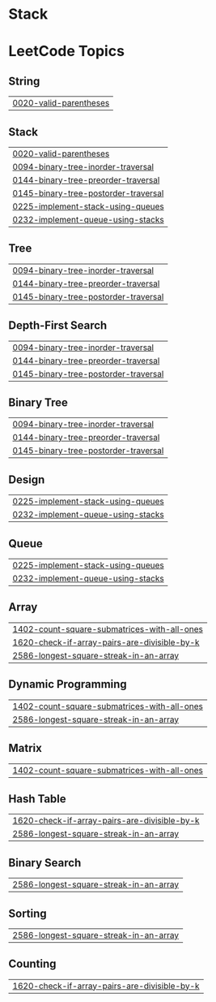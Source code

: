 # Stack

<!---LeetCode Topics Start-->
# LeetCode Topics
## String
|  |
| ------- |
| [0020-valid-parentheses](https://github.com/Latasharma26/Stack/tree/master/0020-valid-parentheses) |
## Stack
|  |
| ------- |
| [0020-valid-parentheses](https://github.com/Latasharma26/Stack/tree/master/0020-valid-parentheses) |
| [0094-binary-tree-inorder-traversal](https://github.com/Latasharma26/Stack/tree/master/0094-binary-tree-inorder-traversal) |
| [0144-binary-tree-preorder-traversal](https://github.com/Latasharma26/Stack/tree/master/0144-binary-tree-preorder-traversal) |
| [0145-binary-tree-postorder-traversal](https://github.com/Latasharma26/Stack/tree/master/0145-binary-tree-postorder-traversal) |
| [0225-implement-stack-using-queues](https://github.com/Latasharma26/Stack/tree/master/0225-implement-stack-using-queues) |
| [0232-implement-queue-using-stacks](https://github.com/Latasharma26/Stack/tree/master/0232-implement-queue-using-stacks) |
## Tree
|  |
| ------- |
| [0094-binary-tree-inorder-traversal](https://github.com/Latasharma26/Stack/tree/master/0094-binary-tree-inorder-traversal) |
| [0144-binary-tree-preorder-traversal](https://github.com/Latasharma26/Stack/tree/master/0144-binary-tree-preorder-traversal) |
| [0145-binary-tree-postorder-traversal](https://github.com/Latasharma26/Stack/tree/master/0145-binary-tree-postorder-traversal) |
## Depth-First Search
|  |
| ------- |
| [0094-binary-tree-inorder-traversal](https://github.com/Latasharma26/Stack/tree/master/0094-binary-tree-inorder-traversal) |
| [0144-binary-tree-preorder-traversal](https://github.com/Latasharma26/Stack/tree/master/0144-binary-tree-preorder-traversal) |
| [0145-binary-tree-postorder-traversal](https://github.com/Latasharma26/Stack/tree/master/0145-binary-tree-postorder-traversal) |
## Binary Tree
|  |
| ------- |
| [0094-binary-tree-inorder-traversal](https://github.com/Latasharma26/Stack/tree/master/0094-binary-tree-inorder-traversal) |
| [0144-binary-tree-preorder-traversal](https://github.com/Latasharma26/Stack/tree/master/0144-binary-tree-preorder-traversal) |
| [0145-binary-tree-postorder-traversal](https://github.com/Latasharma26/Stack/tree/master/0145-binary-tree-postorder-traversal) |
## Design
|  |
| ------- |
| [0225-implement-stack-using-queues](https://github.com/Latasharma26/Stack/tree/master/0225-implement-stack-using-queues) |
| [0232-implement-queue-using-stacks](https://github.com/Latasharma26/Stack/tree/master/0232-implement-queue-using-stacks) |
## Queue
|  |
| ------- |
| [0225-implement-stack-using-queues](https://github.com/Latasharma26/Stack/tree/master/0225-implement-stack-using-queues) |
| [0232-implement-queue-using-stacks](https://github.com/Latasharma26/Stack/tree/master/0232-implement-queue-using-stacks) |
## Array
|  |
| ------- |
| [1402-count-square-submatrices-with-all-ones](https://github.com/Latasharma26/Stack/tree/master/1402-count-square-submatrices-with-all-ones) |
| [1620-check-if-array-pairs-are-divisible-by-k](https://github.com/Latasharma26/Stack/tree/master/1620-check-if-array-pairs-are-divisible-by-k) |
| [2586-longest-square-streak-in-an-array](https://github.com/Latasharma26/Stack/tree/master/2586-longest-square-streak-in-an-array) |
## Dynamic Programming
|  |
| ------- |
| [1402-count-square-submatrices-with-all-ones](https://github.com/Latasharma26/Stack/tree/master/1402-count-square-submatrices-with-all-ones) |
| [2586-longest-square-streak-in-an-array](https://github.com/Latasharma26/Stack/tree/master/2586-longest-square-streak-in-an-array) |
## Matrix
|  |
| ------- |
| [1402-count-square-submatrices-with-all-ones](https://github.com/Latasharma26/Stack/tree/master/1402-count-square-submatrices-with-all-ones) |
## Hash Table
|  |
| ------- |
| [1620-check-if-array-pairs-are-divisible-by-k](https://github.com/Latasharma26/Stack/tree/master/1620-check-if-array-pairs-are-divisible-by-k) |
| [2586-longest-square-streak-in-an-array](https://github.com/Latasharma26/Stack/tree/master/2586-longest-square-streak-in-an-array) |
## Binary Search
|  |
| ------- |
| [2586-longest-square-streak-in-an-array](https://github.com/Latasharma26/Stack/tree/master/2586-longest-square-streak-in-an-array) |
## Sorting
|  |
| ------- |
| [2586-longest-square-streak-in-an-array](https://github.com/Latasharma26/Stack/tree/master/2586-longest-square-streak-in-an-array) |
## Counting
|  |
| ------- |
| [1620-check-if-array-pairs-are-divisible-by-k](https://github.com/Latasharma26/Stack/tree/master/1620-check-if-array-pairs-are-divisible-by-k) |
<!---LeetCode Topics End-->